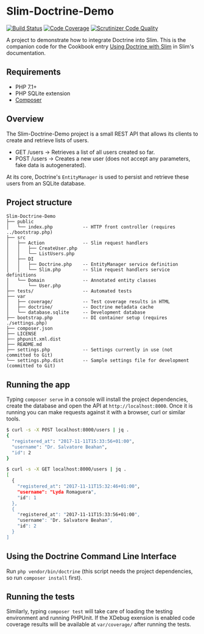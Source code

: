# Slim-Doctrine-Demo

[![Build Status](https://scrutinizer-ci.com/g/1ma/Slim-Doctrine-Demo/badges/build.png?b=master)](https://scrutinizer-ci.com/g/1ma/Slim-Doctrine-Demo/build-status/master) [![Code Coverage](https://scrutinizer-ci.com/g/1ma/Slim-Doctrine-Demo/badges/coverage.png?b=master)](https://scrutinizer-ci.com/g/1ma/Slim-Doctrine-Demo/?branch=master) [![Scrutinizer Code Quality](https://scrutinizer-ci.com/g/1ma/Slim-Doctrine-Demo/badges/quality-score.png?b=master)](https://scrutinizer-ci.com/g/1ma/Slim-Doctrine-Demo/?branch=master)

A project to demonstrate how to integrate Doctrine into Slim. This is the companion
code for the Cookbook entry [Using Doctrine with Slim] in Slim's documentation.

## Requirements

- PHP 7.1+
- PHP SQLite extension
- [Composer]

## Overview

The Slim-Doctrine-Demo project is a small REST API that allows its clients to
create and retrieve lists of users.

- GET /users    -> Retrieves a list of all users created so far.
- POST /users   -> Creates a new user (does not accept any parameters, fake data is autogenerated).

At its core, Doctrine's `EntityManager` is used to persist and retrieve these
users from an SQLite database.

## Project structure

```
Slim-Doctrine-Demo
├── public
│   └── index.php           -- HTTP front controller (requires ../bootstrap.php)
├── src
│   ├── Action              -- Slim request handlers
│   │   ├── CreateUser.php
│   │   └── ListUsers.php
│   ├── DI
│   │   ├── Doctrine.php    -- EntityManager service definition
│   │   └── Slim.php        -- Slim request handlers service definitions
│   └── Domain              -- Annotated entity classes
│       └── User.php
├── tests/                  -- Automated tests
├── var
│   ├── coverage/           -- Test coverage results in HTML
│   ├── doctrine/           -- Doctrine metadata cache
│   └── database.sqlite     -- Development database
├── bootstrap.php           -- DI container setup (requires ./settings.php)
├── composer.json
├── LICENSE
├── phpunit.xml.dist
├── README.md
├── settings.php            -- Settings currently in use (not committed to Git)
└── settings.php.dist       -- Sample settings file for development (committed to Git)
```

## Running the app

Typing `composer serve` in a console will install the project dependencies, create the database and open
the API at `http://localhost:8000`. Once it is running you can make requests against it with a browser,
curl or similar tools.

```bash
$ curl -s -X POST localhost:8000/users | jq .
{
  "registered_at": "2017-11-11T15:33:56+01:00",
  "username": "Dr. Salvatore Beahan",
  "id": 2
}

$ curl -s -X GET localhost:8000/users | jq .
[
  {
    "registered_at": "2017-11-11T15:32:46+01:00",
    "username": "Lyda Romaguera",
    "id": 1
  },
  {
    "registered_at": "2017-11-11T15:33:56+01:00",
    "username": "Dr. Salvatore Beahan",
    "id": 2
  }
]
```

## Using the Doctrine Command Line Interface

Run `php vendor/bin/doctrine` (this script needs the project dependencies, so run `composer install` first).

## Running the tests

Similarly, typing `composer test` will take care of loading the testing environment and running PHPUnit. If the XDebug exension is enabled code coverage results will be available at `var/coverage/` after running the tests.


[Composer]: https://getcomposer.org/
[Using Doctrine with Slim]: https://www.slimframework.com/docs/v3/cookbook/database-doctrine.html
